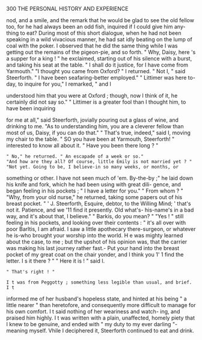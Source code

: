 300            THE PERSONAL HISTORY AND EXPERIENCE

nod, and a smile, and the remark that he would be glad to see the old fellow
too, for he had always been an odd fish, inquired if I could give him any-
thing to eat? During most of this short dialogue, when he had not been
speaking in a wild vivacious manner, he had sat idly beating on the lump
of coal with the poker. I observed that he did the same thing while I
was getting out the remains of the pigeon-pie, and so forth.
    " Why, Daisy, here 's a supper for a king ! " he exclaimed, starting out
of his silence with a burst, and taking his seat at the table. " I shall do
it justice, for I have come from Yarmouth."
    "I thought you came from Oxford? " I returned.
    " Not I, " said Steerforth.   " I have been seafaring-better    employed."
    " Littimer was here to-day, to inquire for you," I remarked, " and I

understood him that you were at Oxford ; though, now I think of it, he
certainly did not say so."
    " Littimer is a greater fool than I thought him, to have been inquiring

for me at all," said Steerforth, jovially pouring out a glass of wine, and
drinking to me. "As to understanding him, you are a cleverer fellow
than most of us, Daisy, if you can do that."
    " That's true, indeed," said I, moving my chair to the table. " SO
you have been at Yarmouth, Steerforth! " interested to know all about it.
" Have you been there long ? "

    " No," he returned. " An escapade of a week or so."
    "And how are they all? Of course, little Emily is not married yet ? "
    "Not yet. Going to be, I believe-in so many weeks, or months, or
something or other. I have not seen much of 'em. By-the-by ;" he
laid down his knife and fork, which he had been using with great dili-
gence, and began feeling in his pockets ; " I have a letter for you."
    " From whom ? "
    "Why, from your old nurse," he returned, taking some papers out of
his breast pocket. " ' J. Steerforth, Esquire, debtor, to the Willing
Mind; ' that's not it. Patience, and we '11 find it presently. Old what's-
his-name's in a bad way, and it's about that, I believe."
    " Barkis, do you mean? "
    "Yes ! " still feeling in his pockets, and looking over their contents :
 " it's all over with poor Barltis, I am afraid.      I saw a little apothecary
there-surgeon, or whatever he is-who brought your worship into the
world. H e was mighty learned about the case, to me ; but the upshot of
his opinion was, that the carrier was making his last journey rather fast.-
Put your hand into the breast pocket of my great coat on the chair yonder,
and I think you 1' 1 find the letter. I s it there ? "
    " Here it is ! " said I.

    " That's right ! "

    I t was from Peggotty ; something less legible than usual, and brief. I t
informed me of her husband's hopeless state, and hinted at his being
 " a little nearer " than heretofore,    and consequently more difficult to
manage for his own comfort. I t said nothing of her weariness and watch-
ing, and praised him highly. I t was written with a plain, unaffected,
 homely piety that I knew to be genuine, and ended with " my duty to my
 ever darling "-meaning myself.
    Vhile I deciphered it, Steerforth continued to eat and drink.
